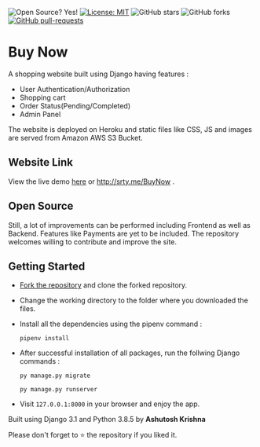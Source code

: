 ![Open Source? Yes!](https://badgen.net/badge/Open%20Source%20%3F/Yes%21/blue?icon=github)
[![License: MIT](https://img.shields.io/badge/License-MIT-green.svg)](https://opensource.org/licenses/MIT)
![GitHub stars](https://img.shields.io/github/stars/ashutoshkrris/Buy-Now?style=social)
![GitHub forks](https://img.shields.io/github/forks/ashutoshkrris/Buy-Now?style=social)
[![GitHub pull-requests](https://img.shields.io/github/issues-pr/ashutoshkrris/Buy-Now.svg)](https://GitHub.com/ashutoshkrris/Buy-Now/pull/)

# Buy Now

A shopping website built using Django having features :

- User Authentication/Authorization
- Shopping cart
- Order Status(Pending/Completed)
- Admin Panel

The website is deployed on Heroku and static files like CSS, JS and images are served from Amazon AWS S3 Bucket.

## Website Link
View the live demo [here](http://buynw.herokuapp.com/) or http://srty.me/BuyNow .

## Open Source

Still, a lot of improvements can be performed including Frontend as well as Backend. Features like Payments are yet to be included. The repository welcomes willing to contribute and improve the site.

## Getting Started

* [Fork the repository](https://github.com/ashutoshkrris/Buy-Now/fork) and clone the forked repository.

* Change the working directory to the folder where you downloaded the files.

* Install all the dependencies using the pipenv command :

    `pipenv install`

* After successful installation of all packages, run the follwing Django commands :

    `py manage.py migrate`

    `py manage.py runserver`

* Visit `127.0.0.1:8000` in your browser and enjoy the app.


Built using Django 3.1 and Python 3.8.5 by <b>Ashutosh Krishna</b>

Please don't forget to ⭐ the repository if you liked it.
